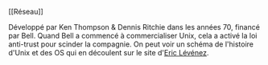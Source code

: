 [[Réseau]]

Développé par Ken Thompson & Dennis Ritchie dans les années 70, financé par Bell. Quand Bell a commencé à commercialiser Unix, cela a activé la loi anti-trust pour scinder la compagnie.
On peut voir un schéma de l'histoire d'Unix et des OS qui en découlent sur le site d'[Eric Lévénez](https://www.levenez.com/).

